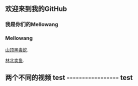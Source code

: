 ## 欢迎来到我的GitHub 
   ### 我是你们的Mellowang

### Mellowang

[山顶黑毒蛇](http://mellowang-videos.oss-accelerate.aliyuncs.com/%E8%A7%86%E9%A2%91/%E5%B1%B1%E9%A0%82%E9%BB%91%E6%AF%92%E8%9B%87.mp4?OSSAccessKeyId=LTAI5tSoG4WWvqfvZeDDZz7k&Expires=1646485052&Signature=SUcSgt6P55vL%2Bz41yzVV2KkEsMQ%3D).

[林北卖鱼](http://mellowang-videos.oss-accelerate.aliyuncs.com/%E8%A7%86%E9%A2%91/%E7%8E%8B%E9%9B%B7%E7%9B%B4%E6%92%AD%20_%20%E5%8D%96%E9%B1%BC%E5%93%A5%20_%20%E7%8E%8B%E9%9B%B7%E5%8D%96%E6%B5%B7%E9%B2%9C%E5%BF%83%E9%85%B8%E5%8F%B2%204.25%20%E5%8F%AA%E6%98%AF%E7%BD%97%E6%B1%89%E9%B1%BC%E5%90%97_%20%E9%B3%95%E9%B1%BC%E6%9C%89%E9%B1%BC%E5%A4%B4%E5%8D%96%E5%90%97_%20%E6%9E%97%E5%8C%97%E8%B7%9F%E4%BD%A0.mp4?OSSAccessKeyId=LTAI5tSoG4WWvqfvZeDDZz7k&Expires=1646566311&Signature=OGjkrNgL6vLfd6iWmYAoRcFSOQo%3D).

## 两个不同的视频 test  ----------------- test
